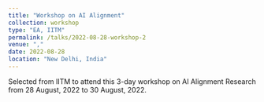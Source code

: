 ```yaml
---
title: "Workshop on AI Alignment"
collection: workshop
type: "EA, IITM"
permalink: /talks/2022-08-28-workshop-2
venue: ","
date: 2022-08-28
location: "New Delhi, India"
---
```


Selected from IITM to attend this 3-day workshop on AI Alignment Research from 28 August, 2022 to 30 August, 2022.

